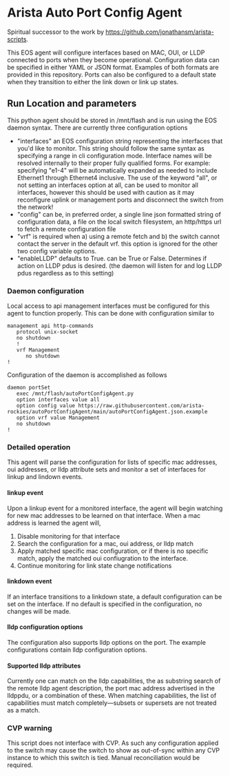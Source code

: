 # Arista Auto Port Config Agent
Spiritual successor to the work by https://github.com/jonathansm/arista-scripts.

This EOS agent will configure interfaces based on MAC, OUI, or LLDP connected to ports when they become operational.  Configuration data can be specified in either YAML or JSON format. Examples of both formats are provided in this repository.  Ports can also be configured to a default state when they transition to either the link down or link up states.

## Run Location and parameters
This python agent should be stored in /mnt/flash and is run using the EOS daemon syntax.  There are currently three configuration options

- "interfaces" an EOS configuration string representing the interfaces that you'd like to monitor.  This string should follow the same syntax as specifying a range in cli configuration mode.  Interface names will be resolved internally to their proper fully qualified forms.  For example: specifying "e1-4" will be automatically expanded as needed to include Ethernet1 through Ethernet4 inclusive.  The use of the keyword "all", or not setting an interfaces option at all, can be used to monitor all interfaces, however this should be used with caution as it may reconfigure uplink or management ports and disconnect the switch from the network!
- "config" can be, in preferred order, a single line json formatted string of configuration data, a file on the local switch filesystem, an http/https url to fetch a remote configuration file
- "vrf" is required when a) using a remote fetch and b) the switch cannot contact the server in the default vrf.  this option is ignored for the other two config variable options.
- "enableLLDP" defaults to True.  can be True or False. Determines if action on LLDP pdus is desired.  (the daemon will listen for and log LLDP pdus regardless as to this setting)

### Daemon configuration
Local access to api management interfaces must be configured for this agent to function properly.  This can be done with configuration similar to
```
management api http-commands
   protocol unix-socket
   no shutdown
   !
   vrf Management
      no shutdown
!
```

Configuration of the daemon is accomplished as follows

```
daemon portSet
   exec /mnt/flash/autoPortConfigAgent.py
   option interfaces value all
   option config value https://raw.githubusercontent.com/arista-rockies/autoPortConfigAgent/main/autoPortConfigAgent.json.example
   option vrf value Management
   no shutdown
!
```

### Detailed operation
This agent will parse the configuration for lists of specific mac addresses, oui addresses, or lldp attribute sets and monitor a set of interfaces for linkup and lindown events.

#### linkup event
Upon a linkup event for a monitored interface, the agent will begin watching for new mac addresses to be learned on that interface. When a mac address is learned the agent will,
1. Disable monitoring for that interface
2. Search the configuration for a mac, oui address, or lldp match
3. Apply matched specific mac configuration, or if there is no specific match, apply the matched oui confiugration to the interface.
4. Continue monitoring for link state change notifications

#### linkdown event
If an interface transitions to a linkdown state, a default configuration can be set on the interface.  If no default is specified in the configuration, no changes will be made.

#### lldp configuration options
The configuration also supports lldp options on the port.  The example configurations contain lldp configuration options.

#### Supported lldp attributes
Currently one can match on the lldp capabilities, the as substring search of the remote lldp agent description, the port mac address advertised in the lldppdu, or a combination of these.  When matching capabilities, the list of capabilities must match completely—subsets or supersets are not treated as a match.

### CVP warning
This script does not interface with CVP.  As such any configuration applied to the switch may cause the switch to show as out-of-sync within any CVP instance to which this switch is tied.  Manual reconciliation would be required.
